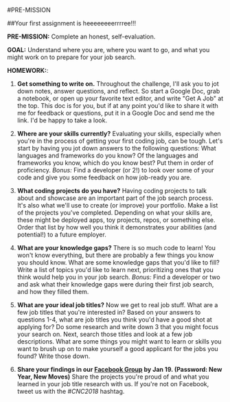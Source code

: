 #PRE-MISSION

##Your first assignment is heeeeeeeerrrree!!!

**PRE-MISSION:** Complete an honest, self-evaluation.

**GOAL:** Understand where you are, where you want to go, and what you might work on to prepare for your job search.

**HOMEWORK:**:

1. **Get something to write on.** Throughout the challenge, I'll ask you to jot down notes, answer questions, and reflect. So start a Google Doc, grab a notebook, or open up your favorite text editor, and write "Get A Job" at the top. This doc is for you, but if at any point you'd like to share it with me for feedback or questions, put it in a Google Doc and send me the link. I'd be happy to take a look.

2. **Where are your skills currently?** Evaluating your skills, especially when you're in the process of getting your first coding job, can be tough. Let's start by having you jot down answers to the following questions: What languages and frameworks do you know? Of the languages and frameworks you know, which do you know best? Put them in order of proficiency. *Bonus:* Find a developer (or 2!) to look over some of your code and give you some feedback on how job-ready you are.

3. **What coding projects do you have?** Having coding projects to talk about and showcase are an important part of the job search process. It's also what we'll use to create (or improve) your portfolio. Make a list of the projects you've completed. Depending on what your skills are, these might be deployed apps, toy projects, repos, or something else. Order that list by how well you think it demonstrates your abilities (and potential!) to a future employer.

4. **What are your knowledge gaps?** There is so much code to learn! You won't know everything, but there are probably a few things you know you should know. What are some knowledge gaps that you'd like to fill? Write a list of topics you'd like to learn next, prioritizing ones that you think would help you in your job search. *Bonus:* Find a developer or two and ask what their knowledge gaps were during their first job search, and how they filled them.

5. **What are your ideal job titles?** Now we get to real job stuff. What are a few job titles that you're interested in? Based on your answers to questions 1-4, what are job titles you think you'd have a good shot at applying for? Do some research and write down 3 that you might focus your search on. Next, search those titles and look at a few job descriptions. What are some things you might want to learn or skills you want to brush up on to make yourself a good applicant for the jobs you found? Write those down.

6. **Share your findings in our [Facebook Group](https://www.facebook.com/groups/cnc2018/) by Jan 19. (Password: New Year, New Moves)** Share the projects you're proud of and what you learned in your job title research with us. If you're not on Facebook, tweet us with the *#CNC2018* hashtag.